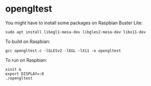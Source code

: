 # opengltest
You might have to install some packages on Raspbian Buster Lite:
```
sudo apt install libegl1-mesa-dev libgles2-mesa-dev libx11-dev
```
To build on Raspbian:
```
gcc opengltest.c -lGLESv2 -lEGL -lX11 -o opengltest
```
To run on Raspbian:
```
xinit &
export DISPLAY=:0
./opengltest
```
